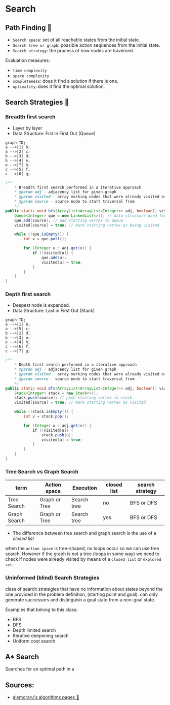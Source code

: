 # Search

## Path Finding :round_pushpin:
+ `Search space`: set of all reachable states from the initial state.
+ `Search tree or graph`: possible action sequences from the initial state.
+ `Search strategy`: the process of how nodes are traversed.

Evaluation measures:
+ `time complexity`
+ `space complexity`
+ `completeness`: does it find a solution if there is one.
+ `optimality`: does it find the optimal solution.


## Search Strategies :evergreen_tree:

### Breadth first search

+ Layer by layer
+ Data Structure: Fist In First Out (Queue)

```mermaid
graph TD;
a -->|1| b;
a -->|2| c;
b -->|3| d;
b -->|4| e;
e -->|7| h;
c -->|5| f;
c -->|6| g;
```

```java
/**
    * Breadth first search performed in a iterative approach
    * @param adj - adjacency list for given graph
    * @param visited - array marking nodes that were already visited or not
    * @param source - source node to start traversal from
    */
public static void bfs(ArrayList<ArrayList<Integer>> adj, boolean[] visited, int source) {
    Queue<Integer> que = new LinkedList<>(); // data structure used for bfs
    que.add(source); // add starting vertex to queue
    visited[source] = true; // mark starting vertex as being visited

    while (!que.isEmpty()) {
        int v = que.poll();

        for (Integer u : adj.get(v)) {
            if (!visited[u]) {
                que.add(u);
                visited[u] = true;
            }
        }
    }
}
```

### Depth first search

+ Deepest node is expanded.
+ Data Structure: Last in First Out (Stack)

```mermaid
graph TD;
a -->|1| b;
a -->|5| c;
b -->|2| d;
b -->|3| e;
e -->|4| h;
c -->|6| f;
c -->|7| g;
```


```java
/**
    * Depth first search performed in a iterative approach
    * @param adj - adjacency list for given graph
    * @param visited - array marking nodes that were already visited or not      
    * @param source - source node to start traversal from
    */
public static void dfs(ArrayList<ArrayList<Integer>> adj, boolean[] visited, int source) {
    Stack<Integer> stack = new Stack<>();
    stack.push(source); // push starting vertex to stack
    visited[source] = true; // mark starting vertex as visited

    while (!stack.isEmpty()) {
        int v = stack.pop();

        for (Integer u : adj.get(v)) {
            if (!visited[u]) {
                stack.push(u);
                visited[u] = true;
            }
        }
    }
}
```

### Tree Search vs Graph Search

| term | Action space | Execution | closed list | search strategy |
| ---- | ------------ | --------- | ----------- | --------------- |
| Tree Search | Graph or Tree | Search tree | no | BFS or DFS |
| Graph Search | Graph or Tree | Search tree | yes | BFS or DFS |

+ The difference between tree search and graph search is the use of a *closed list*

when the `action space` is tree-shaped, no loops occur so we can use tree search. However
if the graph is not a tree (loops in some way) we need to check if nodes were already visited
by means of a `closed list` or `explored set`.

### Uninformed (blind) Search Strategies

class of search strategies that have no information about states beyond the one provided in the problem definition, (starting point and goal).
can only generate successors and distinguish a goal state from a non-goal state.

Examples that belong to this class:
+ BFS
+ DFS 
+ Depth limited search
+ Iterative deepening search
+ Uniform cost search

## A* Search

Searches for an optimal path in a 

## Sources:
+ [alemoraru's algorithms pages :raised_hands:](https://alemoraru.github.io/algorithms)
